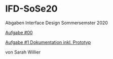 # IFD-SoSe20
Abgaben Interface Design Sommersemster 2020
<p><a href="https://d78d8t.axshare.com">Aufgabe #00</a></p>
<p><a href="Aufgabe 1 Wallet/Aufgabe 1 Dokumentation_fertig.pdf">Aufgabe #1 Dokumentation  inkl. Prototyp </a></p>

<p>von Sarah Willier</p>
